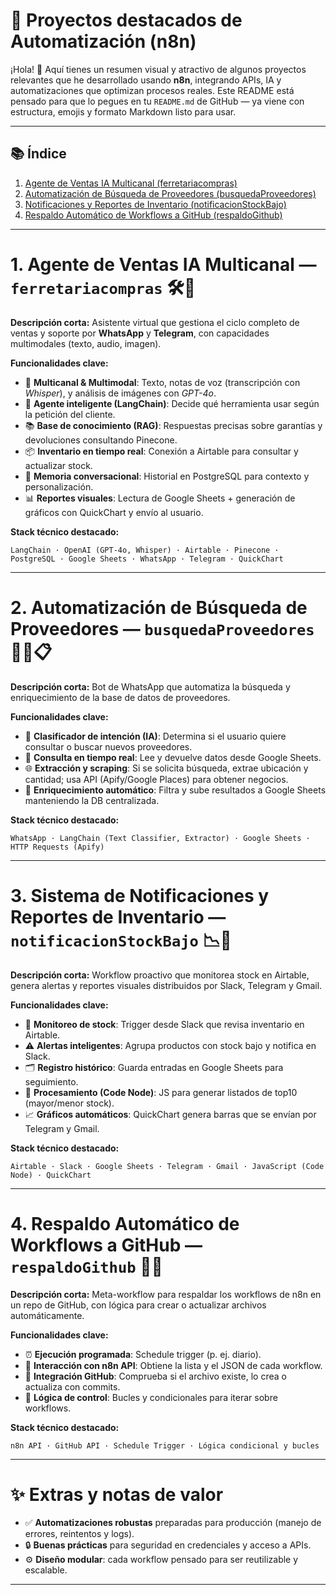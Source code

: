 # 🚀 Proyectos destacados de Automatización (n8n)

¡Hola! 👋 Aquí tienes un resumen visual y atractivo de algunos proyectos relevantes que he desarrollado usando **n8n**, integrando APIs, IA y automatizaciones que optimizan procesos reales. Este README está pensado para que lo pegues en tu `README.md` de GitHub — ya viene con estructura, emojis y formato Markdown listo para usar.

---

## 📚 Índice

1. [Agente de Ventas IA Multicanal (ferretariacompras)](#1-agente-de-ventas-ia-multicanal-ferretariacompras)
2. [Automatización de Búsqueda de Proveedores (busquedaProveedores)](#2-automatización-de-búsqueda-de-proveedores-busquedaproveedores)
3. [Notificaciones y Reportes de Inventario (notificacionStockBajo)](#3-sistema-de-notificaciones-y-reportes-de-inventario-notificacionstockbajo)
4. [Respaldo Automático de Workflows a GitHub (respaldoGithub)](#4-respaldo-automático-de-workflows-a-github-respaldogithub)

---

# 1. Agente de Ventas IA Multicanal — `ferretariacompras` 🛠️🤖

**Descripción corta:**
Asistente virtual que gestiona el ciclo completo de ventas y soporte por **WhatsApp** y **Telegram**, con capacidades multimodales (texto, audio, imagen).

**Funcionalidades clave:**

* 🔁 **Multicanal & Multimodal**: Texto, notas de voz (transcripción con *Whisper*), y análisis de imágenes con *GPT-4o*.
* 🧠 **Agente inteligente (LangChain)**: Decide qué herramienta usar según la petición del cliente.
* 📚 **Base de conocimiento (RAG)**: Respuestas precisas sobre garantías y devoluciones consultando Pinecone.
* 📦 **Inventario en tiempo real**: Conexión a Airtable para consultar y actualizar stock.
* 🧾 **Memoria conversacional**: Historial en PostgreSQL para contexto y personalización.
* 📊 **Reportes visuales**: Lectura de Google Sheets + generación de gráficos con QuickChart y envío al usuario.

**Stack técnico destacado:**

```
LangChain · OpenAI (GPT-4o, Whisper) · Airtable · Pinecone · PostgreSQL · Google Sheets · WhatsApp · Telegram · QuickChart
```

---

# 2. Automatización de Búsqueda de Proveedores — `busquedaProveedores` 🕵️‍♂️📋

**Descripción corta:**
Bot de WhatsApp que automatiza la búsqueda y enriquecimiento de la base de datos de proveedores.

**Funcionalidades clave:**

* 🧩 **Clasificador de intención (IA)**: Determina si el usuario quiere consultar o buscar nuevos proveedores.
* 📄 **Consulta en tiempo real**: Lee y devuelve datos desde Google Sheets.
* 🌐 **Extracción y scraping**: Si se solicita búsqueda, extrae ubicación y cantidad; usa API (Apify/Google Places) para obtener negocios.
* 🔁 **Enriquecimiento automático**: Filtra y sube resultados a Google Sheets manteniendo la DB centralizada.

**Stack técnico destacado:**

```
WhatsApp · LangChain (Text Classifier, Extractor) · Google Sheets · HTTP Requests (Apify)
```

---

# 3. Sistema de Notificaciones y Reportes de Inventario — `notificacionStockBajo` 📉🔔

**Descripción corta:**
Workflow proactivo que monitorea stock en Airtable, genera alertas y reportes visuales distribuidos por Slack, Telegram y Gmail.

**Funcionalidades clave:**

* 👀 **Monitoreo de stock**: Trigger desde Slack que revisa inventario en Airtable.
* ⚠️ **Alertas inteligentes**: Agrupa productos con stock bajo y notifica en Slack.
* 🗂️ **Registro histórico**: Guarda entradas en Google Sheets para seguimiento.
* 🔢 **Procesamiento (Code Node)**: JS para generar listados de top10 (mayor/menor stock).
* 📈 **Gráficos automáticos**: QuickChart genera barras que se envían por Telegram y Gmail.

**Stack técnico destacado:**

```
Airtable · Slack · Google Sheets · Telegram · Gmail · JavaScript (Code Node) · QuickChart
```

---

# 4. Respaldo Automático de Workflows a GitHub — `respaldoGithub` 💾🔁

**Descripción corta:**
Meta-workflow para respaldar los workflows de n8n en un repo de GitHub, con lógica para crear o actualizar archivos automáticamente.

**Funcionalidades clave:**

* ⏰ **Ejecución programada**: Schedule trigger (p. ej. diario).
* 🔌 **Interacción con n8n API**: Obtiene la lista y el JSON de cada workflow.
* 🧾 **Integración GitHub**: Comprueba si el archivo existe, lo crea o actualiza con commits.
* 🔁 **Lógica de control**: Bucles y condicionales para iterar sobre workflows.

**Stack técnico destacado:**

```
n8n API · GitHub API · Schedule Trigger · Lógica condicional y bucles
```

---

# ✨ Extras y notas de valor

* ✅ **Automatizaciones robustas** preparadas para producción (manejo de errores, reintentos y logs).
* 🔒 **Buenas prácticas** para seguridad en credenciales y acceso a APIs.
* ⚙️ **Diseño modular**: cada workflow pensado para ser reutilizable y escalable.

---


